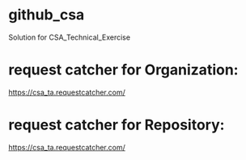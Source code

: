 # github_csa
Solution for CSA_Technical_Exercise

# request catcher for Organization: 
https://csa_ta.requestcatcher.com/

# request catcher for Repository: 
https://csa_ta.requestcatcher.com/

